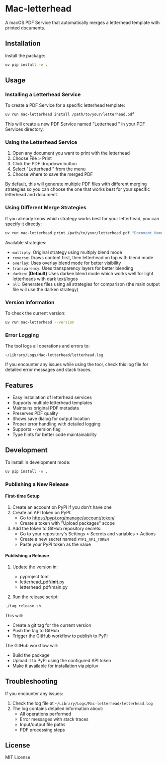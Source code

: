 # Mac-letterhead

A macOS PDF Service that automatically merges a letterhead template with printed documents.

## Installation

Install the package:
```bash
uv pip install -e .
```

## Usage

### Installing a Letterhead Service

To create a PDF Service for a specific letterhead template:

```bash
uv run mac-letterhead install /path/to/your/letterhead.pdf
```

This will create a new PDF Service named "Letterhead <name of your PDF>" in your PDF Services directory.

### Using the Letterhead Service

1. Open any document you want to print with the letterhead
2. Choose File > Print
3. Click the PDF dropdown button
4. Select "Letterhead <name of your PDF>" from the menu
5. Choose where to save the merged PDF

By default, this will generate multiple PDF files with different merging strategies so you can choose the one that works best for your specific letterhead and document.

### Using Different Merge Strategies

If you already know which strategy works best for your letterhead, you can specify it directly:

```bash
uv run mac-letterhead print /path/to/your/letterhead.pdf "Document Name" "" /path/to/document.pdf --strategy overlay
```

Available strategies:

- `multiply`: Original strategy using multiply blend mode
- `reverse`: Draws content first, then letterhead on top with blend mode
- `overlay`: Uses overlay blend mode for better visibility
- `transparency`: Uses transparency layers for better blending
- `darken`: **(Default)** Uses darken blend mode which works well for light letterheads with dark text/logos
- `all`: Generates files using all strategies for comparison (the main output file will use the darken strategy)

### Version Information

To check the current version:
```bash
uv run mac-letterhead --version
```

### Error Logging

The tool logs all operations and errors to:
```
~/Library/Logs/Mac-letterhead/letterhead.log
```

If you encounter any issues while using the tool, check this log file for detailed error messages and stack traces.

## Features

- Easy installation of letterhead services
- Supports multiple letterhead templates
- Maintains original PDF metadata
- Preserves PDF quality
- Shows save dialog for output location
- Proper error handling with detailed logging
- Supports --version flag
- Type hints for better code maintainability

## Development

To install in development mode:
```bash
uv pip install -e .
```

### Publishing a New Release

#### First-time Setup

1. Create an account on PyPI if you don't have one
2. Create an API token on PyPI:
   - Go to https://pypi.org/manage/account/token/
   - Create a token with "Upload packages" scope
3. Add the token to GitHub repository secrets:
   - Go to your repository's Settings > Secrets and variables > Actions
   - Create a new secret named `PYPI_API_TOKEN`
   - Paste your PyPI token as the value

#### Publishing a Release

1. Update the version in:
   - pyproject.toml
   - letterhead_pdf/__init__.py
   - letterhead_pdf/main.py

2. Run the release script:
```bash
./tag_release.sh
```

This will:
- Create a git tag for the current version
- Push the tag to GitHub
- Trigger the GitHub workflow to publish to PyPI

The GitHub workflow will:
- Build the package
- Upload it to PyPI using the configured API token
- Make it available for installation via pip/uv

## Troubleshooting

If you encounter any issues:

1. Check the log file at `~/Library/Logs/Mac-letterhead/letterhead.log`
2. The log contains detailed information about:
   - All operations performed
   - Error messages with stack traces
   - Input/output file paths
   - PDF processing steps

## License

MIT License

